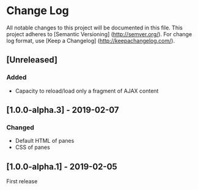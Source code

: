 # Change Log
All notable changes to this project will be documented in this file.
This project adheres to [Semantic Versioning] (http://semver.org/).
For change log format, use [Keep a Changelog] (http://keepachangelog.com/).

## [Unreleased]
### Added
- Capacity to reload/load only a fragment of AJAX content

## [1.0.0-alpha.3] - 2019-02-07
### Changed
- Default HTML of panes
- CSS of panes

## [1.0.0-alpha.1] - 2019-02-05
First release